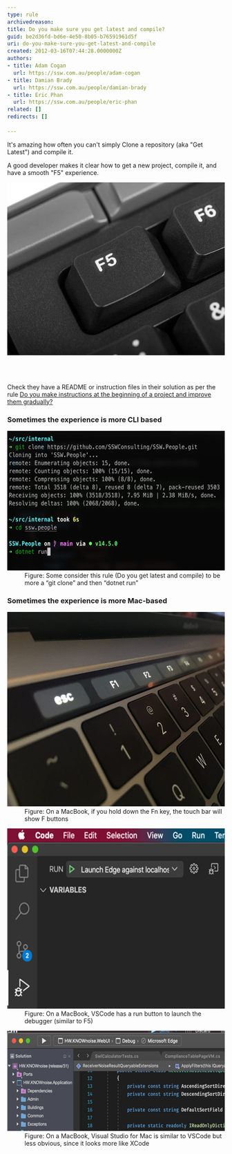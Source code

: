```yaml
---
type: rule
archivedreason: 
title: Do you make sure you get latest and compile?
guid: be2d36fd-bd6e-4e50-8b05-b76591961d5f
uri: do-you-make-sure-you-get-latest-and-compile
created: 2012-03-16T07:44:28.0000000Z
authors:
- title: Adam Cogan
  url: https://ssw.com.au/people/adam-cogan
- title: Damian Brady
  url: https://ssw.com.au/people/damian-brady
- title: Eric Phan
  url: https://ssw.com.au/people/eric-phan
related: []
redirects: []

---
```



<p class="ssw15-rteElement-P">It's amazing how often you can't simply Clone a repository (aka "Get Latest") and compile it.<br></p><p class="ssw15-rteElement-P">​A good developer makes it clear how to get a new project, compile it, and have a smooth "F5" experience.<br></p>
<dl class="image"><dt><img src="f5-key.jpg" alt="f5-key.jpg" style="width:600px;height:400px;" /></dt></dl>
<br><excerpt class='endintro'></excerpt><br>
<p>​Check they have a README or instruction files in their solution as per the rule <a href="/_layouts/15/FIXUPREDIRECT.ASPX?WebId=3dfc0e07-e23a-4cbb-aac2-e778b71166a2&TermSetId=07da3ddf-0924-4cd2-a6d4-a4809ae20160&TermId=d6d34c31-ac6a-49a4-876a-f9d30e1ab78a">Do you make instructions at the beginning of a project and improve them gradually?</a> <br></p><h3 class="ssw15-rteElement-H3">Sometimes the experience is more CLI based​​​<br></h3><dl class="image"><dt><img src="dotnet-run.png" alt="dotnet-run.png" style="width:600px;height:323px;" /></dt><dd>Figure: Some consider this rule (Do you get latest and compile) to be more a “git clone” and then “dotnet run” </dd></dl><h3 class="ssw15-rteElement-H3">Sometimes the experience is more Mac-based​<br></h3><dl class="image"><dt><img src="mac-f5-key.jpg" alt="mac-f5-key.jpg" style="width:600px;height:450px;" /></dt><dd>Figure: On a MacBook, if you hold down the Fn key, the touch bar will show F buttons</dd></dl><dl class="image"><dt><img src="macbook-vscode-run-button.png" alt="macbook-vscode-run-button.png" style="width:600px;height:417px;" /></dt><dd>Figure: On a MacBook, VSCode has a run button to launch the debugger (similar to F5)</dd></dl><dl class="image"><dt><img src="macbook-visualstudio-run-button.png" alt="macbook-visualstudio-run-button.png" style="width:600px;height:232px;" /></dt><dd>Figure: On a MacBook, Visual Studio for Mac is similar to VSCode but less obvious, since it looks more like XCode</dd>
</dl>


